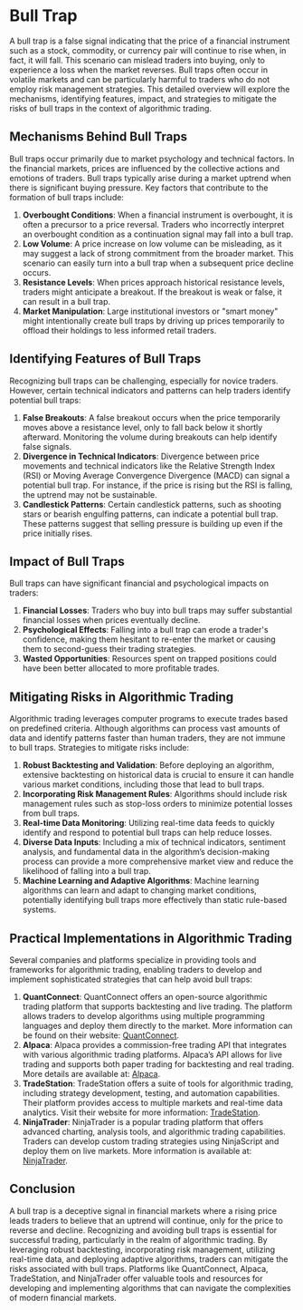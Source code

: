 # Bull Trap

A bull trap is a false signal indicating that the price of a financial instrument such as a stock, commodity, or currency pair will continue to rise when, in fact, it will fall. This scenario can mislead traders into buying, only to experience a loss when the market reverses. Bull traps often occur in volatile markets and can be particularly harmful to traders who do not employ risk management strategies. This detailed overview will explore the mechanisms, identifying features, impact, and strategies to mitigate the risks of bull traps in the context of algorithmic trading.

## Mechanisms Behind Bull Traps

Bull traps occur primarily due to market psychology and technical factors. In the financial markets, prices are influenced by the collective actions and emotions of traders. Bull traps typically arise during a market uptrend when there is significant buying pressure. Key factors that contribute to the formation of bull traps include:

1. **Overbought Conditions**: When a financial instrument is overbought, it is often a precursor to a price reversal. Traders who incorrectly interpret an overbought condition as a continuation signal may fall into a bull trap.
2. **Low Volume**: A price increase on low volume can be misleading, as it may suggest a lack of strong commitment from the broader market. This scenario can easily turn into a bull trap when a subsequent price decline occurs.
3. **Resistance Levels**: When prices approach historical resistance levels, traders might anticipate a breakout. If the breakout is weak or false, it can result in a bull trap.
4. **Market Manipulation**: Large institutional investors or "smart money" might intentionally create bull traps by driving up prices temporarily to offload their holdings to less informed retail traders.

## Identifying Features of Bull Traps

Recognizing bull traps can be challenging, especially for novice traders. However, certain technical indicators and patterns can help traders identify potential bull traps:

1. **False Breakouts**: A false breakout occurs when the price temporarily moves above a resistance level, only to fall back below it shortly afterward. Monitoring the volume during breakouts can help identify false signals.
2. **Divergence in Technical Indicators**: Divergence between price movements and technical indicators like the Relative Strength Index (RSI) or Moving Average Convergence Divergence (MACD) can signal a potential bull trap. For instance, if the price is rising but the RSI is falling, the uptrend may not be sustainable.
3. **Candlestick Patterns**: Certain candlestick patterns, such as shooting stars or bearish engulfing patterns, can indicate a potential bull trap. These patterns suggest that selling pressure is building up even if the price initially rises.

## Impact of Bull Traps

Bull traps can have significant financial and psychological impacts on traders:

1. **Financial Losses**: Traders who buy into bull traps may suffer substantial financial losses when prices eventually decline.
2. **Psychological Effects**: Falling into a bull trap can erode a trader's confidence, making them hesitant to re-enter the market or causing them to second-guess their trading strategies.
3. **Wasted Opportunities**: Resources spent on trapped positions could have been better allocated to more profitable trades.

## Mitigating Risks in Algorithmic Trading

Algorithmic trading leverages computer programs to execute trades based on predefined criteria. Although algorithms can process vast amounts of data and identify patterns faster than human traders, they are not immune to bull traps. Strategies to mitigate risks include:

1. **Robust Backtesting and Validation**: Before deploying an algorithm, extensive backtesting on historical data is crucial to ensure it can handle various market conditions, including those that lead to bull traps.
2. **Incorporating Risk Management Rules**: Algorithms should include risk management rules such as stop-loss orders to minimize potential losses from bull traps.
3. **Real-time Data Monitoring**: Utilizing real-time data feeds to quickly identify and respond to potential bull traps can help reduce losses.
4. **Diverse Data Inputs**: Including a mix of technical indicators, sentiment analysis, and fundamental data in the algorithm’s decision-making process can provide a more comprehensive market view and reduce the likelihood of falling into a bull trap.
5. **Machine Learning and Adaptive Algorithms**: Machine learning algorithms can learn and adapt to changing market conditions, potentially identifying bull traps more effectively than static rule-based systems.

## Practical Implementations in Algorithmic Trading

Several companies and platforms specialize in providing tools and frameworks for algorithmic trading, enabling traders to develop and implement sophisticated strategies that can help avoid bull traps:

1. **QuantConnect**: QuantConnect offers an open-source algorithmic trading platform that supports backtesting and live trading. The platform allows traders to develop algorithms using multiple programming languages and deploy them directly to the market. More information can be found on their website: [QuantConnect](https://www.quantconnect.com/).
2. **Alpaca**: Alpaca provides a commission-free trading API that integrates with various algorithmic trading platforms. Alpaca’s API allows for live trading and supports both paper trading for backtesting and real trading. More details are available at: [Alpaca](https://alpaca.markets/).
3. **TradeStation**: TradeStation offers a suite of tools for algorithmic trading, including strategy development, testing, and automation capabilities. Their platform provides access to multiple markets and real-time data analytics. Visit their website for more information: [TradeStation](https://www.tradestation.com/).
4. **NinjaTrader**: NinjaTrader is a popular trading platform that offers advanced charting, analysis tools, and algorithmic trading capabilities. Traders can develop custom trading strategies using NinjaScript and deploy them on live markets. More information is available at: [NinjaTrader](https://ninjatrader.com/).

## Conclusion

A bull trap is a deceptive signal in financial markets where a rising price leads traders to believe that an uptrend will continue, only for the price to reverse and decline. Recognizing and avoiding bull traps is essential for successful trading, particularly in the realm of algorithmic trading. By leveraging robust backtesting, incorporating risk management, utilizing real-time data, and deploying adaptive algorithms, traders can mitigate the risks associated with bull traps. Platforms like QuantConnect, Alpaca, TradeStation, and NinjaTrader offer valuable tools and resources for developing and implementing algorithms that can navigate the complexities of modern financial markets.